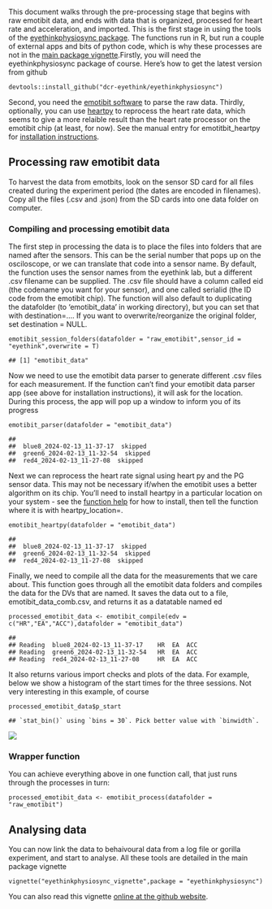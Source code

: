 This document walks through the pre-processing stage that begins with
raw emotibit data, and ends with data that is organized, processed for
heart rate and acceleration, and imported. This is the first stage in
using the tools of the [eyethinkphysiosync
package](https://dcr-eyethink.github.io/eyethinkphysiosync/). The
functions run in R, but run a couple of external apps and bits of python
code, which is why these processes are not in the [main package
vignette](https://dcr-eyethink.github.io/eyethinkphysiosync/articles/eyethinkphysiosync_vignette.html).Firstly,
you will need the eyethinkphysiosync package of course. Here’s how to
get the latest version from github

    devtools::install_github("dcr-eyethink/eyethinkphysiosync")

Second, you need the [emotibit
software](https://github.com/EmotiBit/EmotiBit_Docs/blob/master/Getting_Started.md#Installing-EmotiBit-Software)
to parse the raw data. Thirdly, optionally, you can use
[heartpy](https://python-heart-rate-analysis-toolkit.readthedocs.io/en/latest/)
to reprocess the heart rate data, which seems to give a more relaible
result than the heart rate processor on the emotibit chip (at least, for
now). See the manual entry for emotitbit\_heartpy for [installation
instructions](https://dcr-eyethink.github.io/eyethinkphysiosync/reference/emotitbit_heartpy.html).

## Processing raw emotibit data

To harvest the data from emotbits, look on the sensor SD card for all
files created during the experiment period (the dates are encoded in
filenames). Copy all the files (.csv and .json) from the SD cards into
one data folder on computer.

### Compiling and processing emotibit data

The first step in processing the data is to place the files into folders
that are named after the sensors. This can be the serial number that
pops up on the osciloscope, or we can translate that code into a sensor
name. By default, the function uses the sensor names from the eyethink
lab, but a different .csv filename can be supplied. The .csv file should
have a column called eid (the codename you want for your sensor), and
one called serialid (the ID code from the emotibit chip). The function
will also default to duplicating the datafolder (to ‘emotibit\_data’ in
working directory), but you can set that with destination=…. If you want
to overwrite/reorganize the original folder, set destination = NULL.

    emotibit_session_folders(datafolder = "raw_emotibit",sensor_id = "eyethink",overwrite = T)

    ## [1] "emotibit_data"

Now we need to use the emotibit data parser to generate different .csv
files for each measurement. If the function can’t find your emotibit
data parser app (see above for installation instructions), it will ask
for the location. During this process, the app will pop up a window to
inform you of its progress

    emotibit_parser(datafolder = "emotibit_data")

    ## 
    ##  blue8_2024-02-13_11-37-17  skipped
    ##  green6_2024-02-13_11-32-54  skipped
    ##  red4_2024-02-13_11-27-08  skipped

Next we can reprocess the heart rate signal using heart py and the PG
sensor data. This may not be necessary if/when the emotibit uses a
better algorithm on its chip. You’ll need to install heartpy in a
particular location on your system - see the [function
help](https://dcr-eyethink.github.io/eyethinkphysiosync/reference/emotitbit_heartpy.html)
for how to install, then tell the function where it is with
heartpy\_location=.

    emotibit_heartpy(datafolder = "emotibit_data")

    ## 
    ##  blue8_2024-02-13_11-37-17  skipped
    ##  green6_2024-02-13_11-32-54  skipped
    ##  red4_2024-02-13_11-27-08  skipped

Finally, we need to compile all the data for the measurements that we
care about. This function goes through all the emotibit data folders and
compiles the data for the DVs that are named. It saves the data out to a
file, emotibit\_data\_comb.csv, and returns it as a datatable named ed

    processed_emotibit_data <- emotibit_compile(edv = c("HR","EA","ACC"),datafolder = "emotibit_data")

    ## 
    ## Reading  blue8_2024-02-13_11-37-17    HR  EA  ACC
    ## Reading  green6_2024-02-13_11-32-54   HR  EA  ACC
    ## Reading  red4_2024-02-13_11-27-08     HR  EA  ACC

It also returns various import checks and plots of the data. For
example, below we show a histogram of the start times for the three
sessions. Not very interesting in this example, of course

    processed_emotibit_data$p_start

    ## `stat_bin()` using `bins = 30`. Pick better value with `binwidth`.

![](/private/var/folders/rn/gp1l69bx3szcd4n0grjzm4b40000gp/T/Rtmpf2dgu2/preview-e2af2303c036.dir/preprocessing_emotibit_files/figure-markdown_strict/unnamed-chunk-6-1.png)

### Wrapper function

You can achieve everything above in one function call, that just runs
through the processes in turn:

    processed_emotibit_data <- emotibit_process(datafolder = "raw_emotibit")

## Analysing data

You can now link the data to behaivoural data from a log file or gorilla
experiment, and start to analyse. All these tools are detailed in the
main package vignette

    vignette("eyethinkphysiosync_vignette",package = "eyethinkphysiosync")

You can also read this vignette [online at the github
website](https://dcr-eyethink.github.io/eyethinkphysiosync/articles/eyethinkphysiosync_vignette.html).
